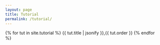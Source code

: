 ```yaml
---
layout: page
title: Tutorial
permalink: /tutorial/
---
```


{% for tut in site.tutorial %}
	{{ tut.title | jsonify }},{{ tut.order }}
{% endfor %}